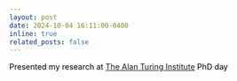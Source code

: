 ```yaml
---
layout: post
date: 2024-10-04 16:11:00-0400
inline: true
related_posts: false
---
```


<a style="color: black;">Presented my research at</a> [The Alan Turing Institute](https://www.turing.ac.uk/) <a style="color: black;">PhD day</a>